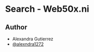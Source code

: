 
# Search - Web50x.ni

## Author

- Alexandra Gutierrez
- [@alexndra1272](https://www.github.com/alexndra1272)

